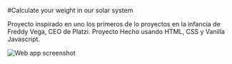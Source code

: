 #Calculate your weight in our solar system

Proyecto inspirado en uno los primeros de lo proyectos en la infancia de Freddy Vega, CEO de Platzi.
Proyecto Hecho usando HTML, CSS y Vanilla Javascript.

![Web app screenshot](https://imgbox.com/tVaADlLe)
